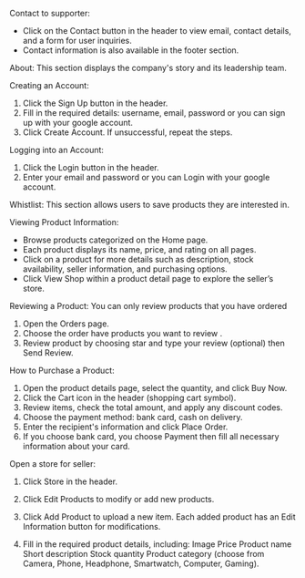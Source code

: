  Contact to supporter:
- Click on the Contact button in the header to view email, contact details, and a form for user inquiries.
- Contact information is also available in the footer section.

 About:
This section displays the company's story and its leadership team.

 Creating an Account:
1. Click the Sign Up button in the header.
2. Fill in the required details: username, email, password or you can sign up with your google account.
3. Click Create Account. If unsuccessful, repeat the steps.

 Logging into an Account:
1. Click the Login button in the header.
2. Enter your email and password or you can Login with your google account.

 Whistlist:
This section allows users to save products they are interested in.

 Viewing Product Information:
- Browse products categorized on the Home page.
- Each product displays its name, price, and rating on all pages.
- Click on a product for more details such as description, stock availability, seller information, and purchasing options.
- Click View Shop within a product detail page to explore the seller’s store.

 Reviewing a Product:
 You can only review products that you have ordered
1. Open the Orders page.
2. Choose the order have products you want to review .
3. Review product by choosing star and type your review (optional) then Send Review.

 How to Purchase a Product:
1. Open the product details page, select the quantity, and click Buy Now.
2. Click the Cart icon in the header (shopping cart symbol).
3. Review items, check the total amount, and apply any discount codes.
4. Choose the payment method: bank card, cash on delivery.
5. Enter the recipient's information and click Place Order.
6. If you choose bank card, you choose Payment then fill all necessary information about your card.

 Open a store for seller:
1. Click Store in the header.
2. Click Edit Products to modify or add new products.
3. Click Add Product to upload a new item. Each added product has an Edit Information button for modifications.

4. Fill in the required product details, including:
Image
Price
Product name
Short description
Stock quantity
Product category (choose from Camera, Phone, Headphone, Smartwatch, Computer, Gaming).